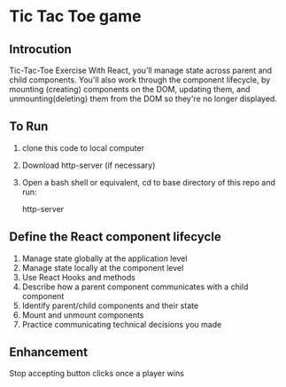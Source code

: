 # Tic Tac Toe game

## Introcution

Tic-Tac-Toe Exercise With React, you’ll manage state across parent and child components. You'll also work through the component lifecycle, by mounting (creating) components on the DOM, updating them, and unmounting(deleting) them from the DOM so they're no longer displayed.

## To Run

1. clone this code to local computer
2. Download http-server (if necessary)
3. Open a bash shell or equivalent, cd to base directory of this repo and run:

    http-server

## Define the React component lifecycle

1. Manage state globally at the application level
2. Manage state locally at the component level
3. Use React Hooks and methods
4. Describe how a parent component communicates with a child component
5. Identify parent/child components and their state
6. Mount and unmount components
7. Practice communicating technical decisions you made

## Enhancement

Stop accepting button clicks once a player wins
